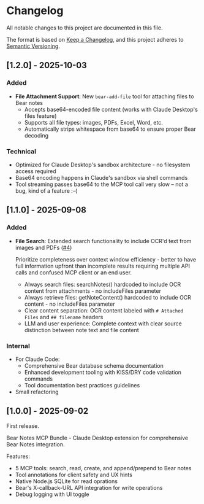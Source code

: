 # Changelog

All notable changes to this project are documented in this file.

The format is based on [Keep a Changelog](https://keepachangelog.com/en/1.1.0/),
and this project adheres to [Semantic Versioning](https://semver.org/spec/v2.0.0.html).

## [1.2.0] - 2025-10-03

### Added
- **File Attachment Support**: New `bear-add-file` tool for attaching files to Bear notes
  - Accepts base64-encoded file content (works with Claude Desktop's files feature)
  - Supports all file types: images, PDFs, Excel, Word, etc.
  - Automatically strips whitespace from base64 to ensure proper Bear decoding

### Technical
- Optimized for Claude Desktop's sandbox architecture - no filesystem access required
- Base64 encoding happens in Claude's sandbox via shell commands
- Tool streaming passes base64 to the MCP tool call very slow – not a bug, kind of a feature :-(

## [1.1.0] - 2025-09-08

### Added
- **File Search**: Extended search functionality to include OCR'd text from images and PDFs ([#4](https://github.com/vasylenko/claude-desktop-extension-bear-notes/issues/4))

  Prioritize completeness over context window efficiency - better to have full information upfront than incomplete results requiring multiple API calls and confused MCP client or an end user.

    - Always search files: searchNotes() hardcoded to include OCR content from attachments - no includeFiles parameter
    - Always retrieve files: getNoteContent() hardcoded to include OCR content - no includeFiles parameter
    - Clear content separation: OCR content labeled with `# Attached Files` and `## filename` headers
    - LLM and user experience: Complete context with clear source distinction between note text and file content  

### Internal
- For Claude Code:
    - Comprehensive Bear database schema documentation
    - Enhanced development tooling with KISS/DRY code validation commands
    - Tool documentation best practices guidelines
- Small refactoring

## [1.0.0] - 2025-09-02

First release. 

Bear Notes MCP Bundle - Claude Desktop extension for comprehensive Bear Notes integration.

Features:
- 5 MCP tools: search, read, create, and append/prepend to Bear notes
- Tool annotations for client safety and UX hints
- Native Node.js SQLite for read oprations
- Bear's X-callback-URL API integration for write operations
- Debug logging with UI toggle
